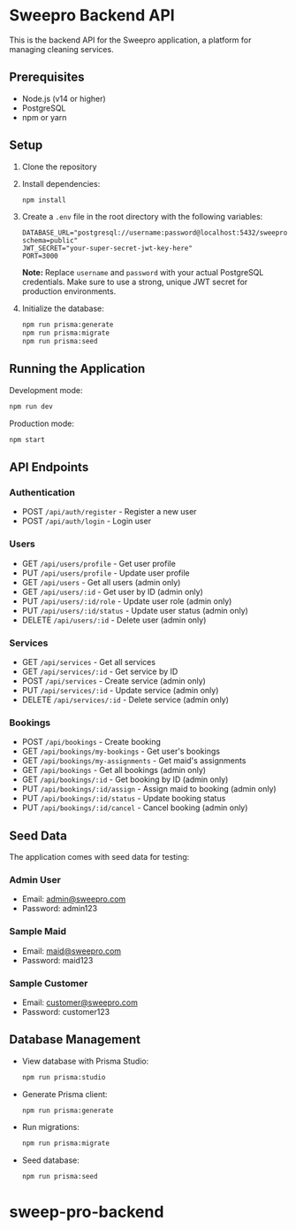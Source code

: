 # Sweepro Backend API

This is the backend API for the Sweepro application, a platform for managing cleaning services.

## Prerequisites

- Node.js (v14 or higher)
- PostgreSQL
- npm or yarn

## Setup

1. Clone the repository
2. Install dependencies:
   ```bash
   npm install
   ```

3. Create a `.env` file in the root directory with the following variables:
   ```
   DATABASE_URL="postgresql://username:password@localhost:5432/sweepro?schema=public"
   JWT_SECRET="your-super-secret-jwt-key-here"
   PORT=3000
   ```
   
   **Note:** Replace `username` and `password` with your actual PostgreSQL credentials. Make sure to use a strong, unique JWT secret for production environments.

4. Initialize the database:
   ```bash
   npm run prisma:generate
   npm run prisma:migrate
   npm run prisma:seed
   ```

## Running the Application

Development mode:
```bash
npm run dev
```

Production mode:
```bash
npm start
```

## API Endpoints

### Authentication
- POST `/api/auth/register` - Register a new user
- POST `/api/auth/login` - Login user

### Users
- GET `/api/users/profile` - Get user profile
- PUT `/api/users/profile` - Update user profile
- GET `/api/users` - Get all users (admin only)
- GET `/api/users/:id` - Get user by ID (admin only)
- PUT `/api/users/:id/role` - Update user role (admin only)
- PUT `/api/users/:id/status` - Update user status (admin only)
- DELETE `/api/users/:id` - Delete user (admin only)

### Services
- GET `/api/services` - Get all services
- GET `/api/services/:id` - Get service by ID
- POST `/api/services` - Create service (admin only)
- PUT `/api/services/:id` - Update service (admin only)
- DELETE `/api/services/:id` - Delete service (admin only)

### Bookings
- POST `/api/bookings` - Create booking
- GET `/api/bookings/my-bookings` - Get user's bookings
- GET `/api/bookings/my-assignments` - Get maid's assignments
- GET `/api/bookings` - Get all bookings (admin only)
- GET `/api/bookings/:id` - Get booking by ID (admin only)
- PUT `/api/bookings/:id/assign` - Assign maid to booking (admin only)
- PUT `/api/bookings/:id/status` - Update booking status
- PUT `/api/bookings/:id/cancel` - Cancel booking (admin only)

## Seed Data

The application comes with seed data for testing:

### Admin User
- Email: admin@sweepro.com
- Password: admin123

### Sample Maid
- Email: maid@sweepro.com
- Password: maid123

### Sample Customer
- Email: customer@sweepro.com
- Password: customer123

## Database Management

- View database with Prisma Studio:
  ```bash
  npm run prisma:studio
  ```

- Generate Prisma client:
  ```bash
  npm run prisma:generate
  ```

- Run migrations:
  ```bash
  npm run prisma:migrate
  ```

- Seed database:
  ```bash
  npm run prisma:seed
  ``` 
# sweep-pro-backend